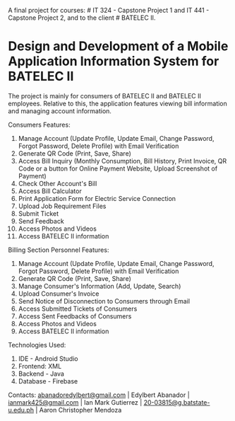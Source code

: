A final project for courses: # IT 324 - Capstone Project 1 and IT 441 - Capstone Project 2, and to the client # BATELEC II.

# Design and Development of a Mobile Application Information System for BATELEC II

The project is mainly for consumers of BATELEC II and BATELEC II employees.
Relative to this, the application features viewing bill information and managing account information.

Consumers Features:
1. Manage Account (Update Profile, Update Email, Change Password, Forgot Password, Delete Profile) with Email Verification
2. Generate QR Code (Print, Save, Share)
3. Access Bill Inquiry (Monthly Consumption, Bill History, Print Invoice, QR Code or a button for Online Payment Website, Upload Screenshot of Payment)
4. Check Other Account's Bill
5. Access Bill Calculator
6. Print Application Form for Electric Service Connection
7. Upload Job Requirement Files
8. Submit Ticket
9. Send Feedback
10. Access Photos and Videos
11. Access BATELEC II information

Billing Section Personnel Features:
1. Manage Account (Update Profile, Update Email, Change Password, Forgot Password, Delete Profile) with Email Verification
2. Generate QR Code (Print, Save, Share)
3. Manage Consumer's Information (Add, Update, Search)
4. Upload Consumer's Invoice
5. Send Notice of Disconnection to Consumers through Email
6. Access Submitted Tickets of Consumers
7. Access Sent Feedbacks of Consumers
8. Access Photos and Videos
9. Access BATELEC II information

Technologies Used:
1. IDE - Android Studio
2. Frontend: XML
3. Backend - Java
4. Database - Firebase

Contacts: 
abanadoredylbert@gmail.com | Edylbert Abanador |
ianmark425@gmail.com | Ian Mark Gutierrez |
20-03815@g.batstate-u.edu.ph | Aaron Christopher Mendoza
